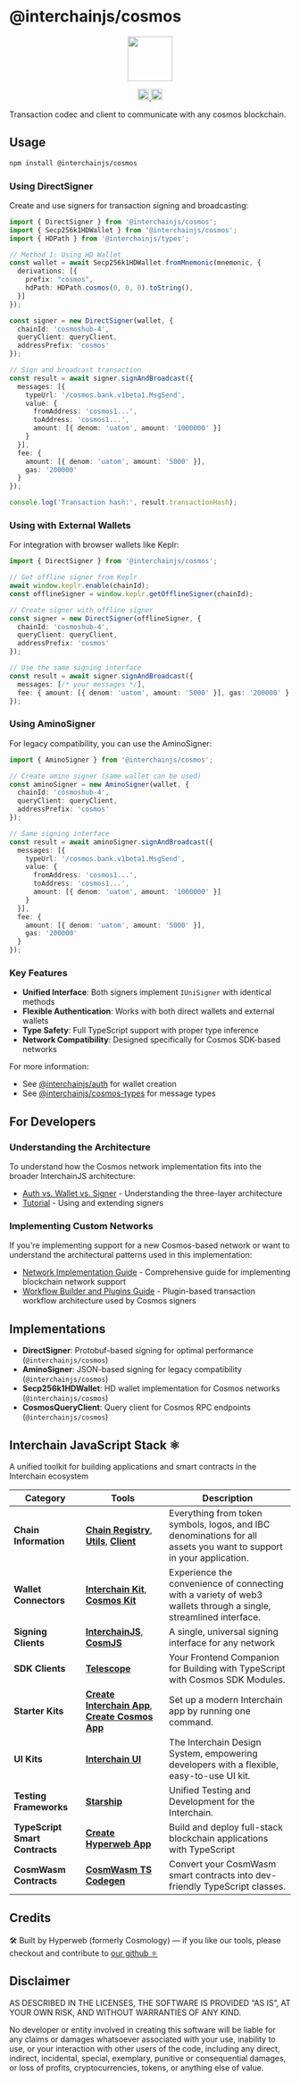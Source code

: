 # @interchainjs/cosmos

<p
  align="center"
  style={{
    display: "flex",
    justifyContent: "center",
    alignItems: "center",
    gap: "2px",
  }}
>
  <img
    src="https://user-images.githubusercontent.com/545047/188804067-28e67e5e-0214-4449-ab04-2e0c564a6885.svg"
    width="80"
  />
</p>

<p
  align="center"
  width="100%"
  style={{
    display: "flex",
    justifyContent: "center",
    alignItems: "center",
    gap: "2px",
  }}
>
  <a href="https://github.com/hyperweb-io/interchainjs/blob/main/LICENSE-MIT">
    <img height="20" src="https://img.shields.io/badge/license-MIT-blue.svg" />
  </a>
  <a href="https://github.com/hyperweb-io/interchainjs/blob/main/LICENSE-Apache">
    <img
      height="20"
      src="https://img.shields.io/badge/license-Apache-blue.svg"
    />
  </a>
</p>

Transaction codec and client to communicate with any cosmos blockchain.

## Usage

```sh
npm install @interchainjs/cosmos
```

### Using DirectSigner

Create and use signers for transaction signing and broadcasting:

```typescript
import { DirectSigner } from '@interchainjs/cosmos';
import { Secp256k1HDWallet } from '@interchainjs/cosmos';
import { HDPath } from '@interchainjs/types';

// Method 1: Using HD Wallet
const wallet = await Secp256k1HDWallet.fromMnemonic(mnemonic, {
  derivations: [{
    prefix: "cosmos",
    hdPath: HDPath.cosmos(0, 0, 0).toString(),
  }]
});

const signer = new DirectSigner(wallet, {
  chainId: 'cosmoshub-4',
  queryClient: queryClient,
  addressPrefix: 'cosmos'
});

// Sign and broadcast transaction
const result = await signer.signAndBroadcast({
  messages: [{
    typeUrl: '/cosmos.bank.v1beta1.MsgSend',
    value: {
      fromAddress: 'cosmos1...',
      toAddress: 'cosmos1...',
      amount: [{ denom: 'uatom', amount: '1000000' }]
    }
  }],
  fee: {
    amount: [{ denom: 'uatom', amount: '5000' }],
    gas: '200000'
  }
});

console.log('Transaction hash:', result.transactionHash);
```

### Using with External Wallets

For integration with browser wallets like Keplr:

```typescript
import { DirectSigner } from '@interchainjs/cosmos';

// Get offline signer from Keplr
await window.keplr.enable(chainId);
const offlineSigner = window.keplr.getOfflineSigner(chainId);

// Create signer with offline signer
const signer = new DirectSigner(offlineSigner, {
  chainId: 'cosmoshub-4',
  queryClient: queryClient,
  addressPrefix: 'cosmos'
});

// Use the same signing interface
const result = await signer.signAndBroadcast({
  messages: [/* your messages */],
  fee: { amount: [{ denom: 'uatom', amount: '5000' }], gas: '200000' }
});
```

### Using AminoSigner

For legacy compatibility, you can use the AminoSigner:

```typescript
import { AminoSigner } from '@interchainjs/cosmos';

// Create amino signer (same wallet can be used)
const aminoSigner = new AminoSigner(wallet, {
  chainId: 'cosmoshub-4',
  queryClient: queryClient,
  addressPrefix: 'cosmos'
});

// Same signing interface
const result = await aminoSigner.signAndBroadcast({
  messages: [{
    typeUrl: '/cosmos.bank.v1beta1.MsgSend',
    value: {
      fromAddress: 'cosmos1...',
      toAddress: 'cosmos1...',
      amount: [{ denom: 'uatom', amount: '1000000' }]
    }
  }],
  fee: {
    amount: [{ denom: 'uatom', amount: '5000' }],
    gas: '200000'
  }
});
```

### Key Features

- **Unified Interface**: Both signers implement `IUniSigner` with identical methods
- **Flexible Authentication**: Works with both direct wallets and external wallets
- **Type Safety**: Full TypeScript support with proper type inference
- **Network Compatibility**: Designed specifically for Cosmos SDK-based networks

For more information:
- See [@interchainjs/auth](/packages/auth/README.md) for wallet creation
- See [@interchainjs/cosmos-types](/libs/cosmos-types/README.md) for message types

## For Developers

### Understanding the Architecture

To understand how the Cosmos network implementation fits into the broader InterchainJS architecture:

- [Auth vs. Wallet vs. Signer](../../docs/advanced/auth-wallet-signer.md) - Understanding the three-layer architecture
- [Tutorial](../../docs/advanced/tutorial.md) - Using and extending signers

### Implementing Custom Networks

If you're implementing support for a new Cosmos-based network or want to understand the architectural patterns used in this implementation:

- [Network Implementation Guide](../../docs/advanced/network-implementation-guide.md) - Comprehensive guide for implementing blockchain network support
- [Workflow Builder and Plugins Guide](../../docs/advanced/workflow-builder-and-plugins.md) - Plugin-based transaction workflow architecture used by Cosmos signers

## Implementations

- **DirectSigner**: Protobuf-based signing for optimal performance (`@interchainjs/cosmos`)
- **AminoSigner**: JSON-based signing for legacy compatibility (`@interchainjs/cosmos`)
- **Secp256k1HDWallet**: HD wallet implementation for Cosmos networks (`@interchainjs/cosmos`)
- **CosmosQueryClient**: Query client for Cosmos RPC endpoints (`@interchainjs/cosmos`)

## Interchain JavaScript Stack ⚛️

A unified toolkit for building applications and smart contracts in the Interchain ecosystem

| Category                       | Tools                                                                                                                                                                                                     | Description                                                                                                         |
| ------------------------------ | --------------------------------------------------------------------------------------------------------------------------------------------------------------------------------------------------------- | ------------------------------------------------------------------------------------------------------------------- |
| **Chain Information**          | [**Chain Registry**](https://github.com/hyperweb-io/chain-registry), [**Utils**](https://www.npmjs.com/package/@chain-registry/utils), [**Client**](https://www.npmjs.com/package/@chain-registry/client) | Everything from token symbols, logos, and IBC denominations for all assets you want to support in your application. |
| **Wallet Connectors**          | [**Interchain Kit**](https://github.com/hyperweb-io/interchain-kit), [**Cosmos Kit**](https://github.com/hyperweb-io/cosmos-kit)                                                           | Experience the convenience of connecting with a variety of web3 wallets through a single, streamlined interface.    |
| **Signing Clients**            | [**InterchainJS**](https://github.com/hyperweb-io/interchainjs), [**CosmJS**](https://github.com/cosmos/cosmjs)                                                                            | A single, universal signing interface for any network                                                               |
| **SDK Clients**                | [**Telescope**](https://github.com/hyperweb-io/telescope)                                                                                                                                                 | Your Frontend Companion for Building with TypeScript with Cosmos SDK Modules.                                       |
| **Starter Kits**               | [**Create Interchain App**](https://github.com/hyperweb-io/create-interchain-app), [**Create Cosmos App**](https://github.com/hyperweb-io/create-cosmos-app)                               | Set up a modern Interchain app by running one command.                                                              |
| **UI Kits**                    | [**Interchain UI**](https://github.com/hyperweb-io/interchain-ui)                                                                                                                                         | The Interchain Design System, empowering developers with a flexible, easy-to-use UI kit.                            |
| **Testing Frameworks**         | [**Starship**](https://github.com/hyperweb-io/starship)                                                                                                                                                   | Unified Testing and Development for the Interchain.                                                                 |
| **TypeScript Smart Contracts** | [**Create Hyperweb App**](https://github.com/hyperweb-io/create-hyperweb-app)                                                                                                                             | Build and deploy full-stack blockchain applications with TypeScript                                                 |
| **CosmWasm Contracts**         | [**CosmWasm TS Codegen**](https://github.com/CosmWasm/ts-codegen)                                                                                                                                         | Convert your CosmWasm smart contracts into dev-friendly TypeScript classes.                                         |

## Credits

🛠 Built by Hyperweb (formerly Cosmology) — if you like our tools, please checkout and contribute to [our github ⚛️](https://github.com/hyperweb-io)

## Disclaimer

AS DESCRIBED IN THE LICENSES, THE SOFTWARE IS PROVIDED “AS IS”, AT YOUR OWN RISK, AND WITHOUT WARRANTIES OF ANY KIND.

No developer or entity involved in creating this software will be liable for any claims or damages whatsoever associated with your use, inability to use, or your interaction with other users of the code, including any direct, indirect, incidental, special, exemplary, punitive or consequential damages, or loss of profits, cryptocurrencies, tokens, or anything else of value.
